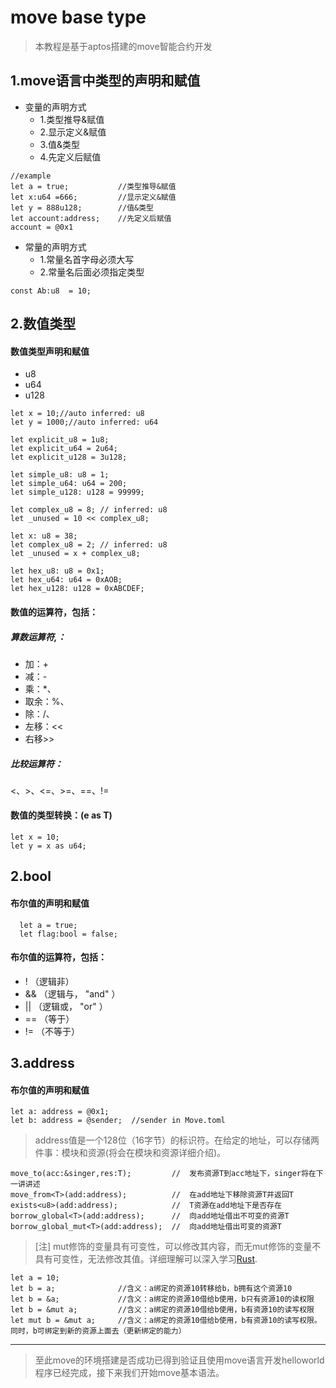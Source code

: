 # move base type

> 本教程是基于aptos搭建的move智能合约开发

## 1.move语言中类型的声明和赋值
+ 变量的声明方式
  + 1.类型推导&赋值
  + 2.显示定义&赋值
  + 3.值&类型
  + 4.先定义后赋值
```
//example 
let a = true;           //类型推导&赋值
let x:u64 =666;         //显示定义&赋值
let y = 888u128;        //值&类型
let account:address;    //先定义后赋值
account = @0x1
```
+ 常量的声明方式
  + 1.常量名首字母必须大写
  + 2.常量名后面必须指定类型
```move
const Ab:u8  = 10;
```


## 2.数值类型
#### 数值类型声明和赋值
+ u8
+ u64
+ u128

```move
let x = 10;//auto inferred: u8
let y = 1000;//auto inferred: u64

let explicit_u8 = 1u8;
let explicit_u64 = 2u64;
let explicit_u128 = 3u128;

let simple_u8: u8 = 1;
let simple_u64: u64 = 200;
let simple_u128: u128 = 99999;

let complex_u8 = 8; // inferred: u8
let _unused = 10 << complex_u8;

let x: u8 = 38;
let complex_u8 = 2; // inferred: u8
let _unused = x + complex_u8;

let hex_u8: u8 = 0x1;
let hex_u64: u64 = 0xAOB;
let hex_u128: u128 = 0xABCDEF;
```
#### 数值的运算符，包括：
##### 算数运算符,： 
+ 加：+
+ 减：-
+ 乘：*、
+ 取余：%、
+ 除：/、
+ 左移：<<
+ 右移>>
##### 比较运算符：
 <、>、<=、>=、==、!=

#### 数值的类型转换：(e as T)
```move
let x = 10;
let y = x as u64;
```

## 2.bool
#### 布尔值的声明和赋值
```move
  let a = true;
  let flag:bool = false;
```

#### 布尔值的运算符，包括：
+ ! （逻辑非）
+ && （逻辑与， "and" ）
+ || （逻辑或， "or" ）
+ == （等于）
+ != （不等于）


## 3.address
#### 布尔值的声明和赋值
```move
let a: address = @0x1;
let b: address = @sender;  //sender in Move.toml
```
> address值是一个128位（16字节）的标识符。在给定的地址，可以存储两件事：模块和资源(将会在模块和资源详细介绍)。
```move
move_to(acc:&singer,res:T);         //  发布资源T到acc地址下，singer将在下一讲讲述
move_from<T>(add:address);          //  在add地址下移除资源T并返回T
exists<u8>(add:address);            //  T资源在add地址下是否存在
borrow_global<T>(add:address);      //  向add地址借出不可变的资源T
borrow_global_mut<T>(add:address);  //  向add地址借出可变的资源T
```
>[注] mut修饰的变量具有可变性，可以修改其内容，而无mut修饰的变量不具有可变性，无法修改其值。详细理解可以深入学习[Rust](https://doc.rust-lang.org/book/ch04-02-references-and-borrowing.html).
```move
let a = 10;
let b = a;              //含义：a绑定的资源10转移给b，b拥有这个资源10
let b = &a;             //含义：a绑定的资源10借给b使用，b只有资源10的读权限
let b = &mut a;         //含义：a绑定的资源10借给b使用，b有资源10的读写权限
let mut b = &mut a;     //含义：a绑定的资源10借给b使用，b有资源10的读写权限。同时，b可绑定到新的资源上面去（更新绑定的能力）
```

---


> 至此move的环境搭建是否成功已得到验证且使用move语言开发helloworld程序已经完成，接下来我们开始move基本语法。
